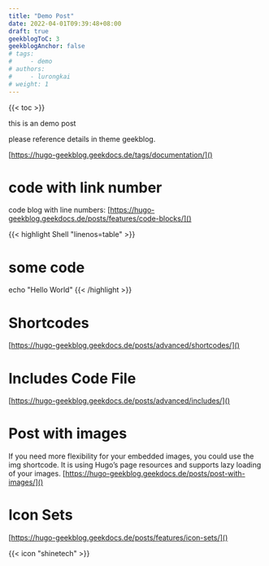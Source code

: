 ```yaml
---
title: "Demo Post"
date: 2022-04-01T09:39:48+08:00
draft: true
geekblogToC: 3
geekblogAnchor: false
# tags:
#     - demo
# authors:
#     - lurongkai
# weight: 1
---
```


{{< toc >}}

this is an demo post

please reference details in theme geekblog.

[https://hugo-geekblog.geekdocs.de/tags/documentation/]()

# code with link number

code blog with line numbers: [https://hugo-geekblog.geekdocs.de/posts/features/code-blocks/]()

{{< highlight Shell "linenos=table" >}}
# some code
echo "Hello World"
{{< /highlight >}}

# Shortcodes
[https://hugo-geekblog.geekdocs.de/posts/advanced/shortcodes/]()

# Includes Code File
[https://hugo-geekblog.geekdocs.de/posts/advanced/includes/]()

# Post with images
If you need more flexibility for your embedded images, you could use the img shortcode. It is using Hugo’s page resources and supports lazy loading of your images.
[https://hugo-geekblog.geekdocs.de/posts/post-with-images/]()

# Icon Sets

[https://hugo-geekblog.geekdocs.de/posts/features/icon-sets/]()

{{< icon "shinetech" >}}

